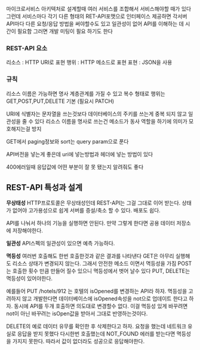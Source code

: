 마이크로서비스 아키텍처로 설계할때 여러 서비스를 조합해서 서비스해야할 때가 있다 그런데 서비스마다 각기 다른 형태의 RET-API포맷으로 인터페이스 제공하면 각서버 API마다 다른 요청/응답 방법을 써야할수도 있고 일관성이 없어 API를 이해하는 데 시간이 필요함 그러면 개발 미팅이 필요 하기도 한다

### REST-API 요소
리소스 : HTTP URI로 표현 행위 : HTTP 메소드로 표현 표현 : JSON을 사용

### 규칙
리소스 이름은 가능하면 명사 계층관계를 가질 수 있고 복수 형태로 행위는 GET,POST,PUT,DELETE 기본 (필요시 PATCH)

URI에 식별자는 문자열을 쓰는것보다 데이터베이스의 주키를 쓰는게 중복 되지 않고 일관성을 줄 수 있다 리소스 이름을 명사로 쓰는건 메소드가 동사 역할을 하기에 의미가 모호해지는걸 방지

GET에서 paging정보와 sort는 query param으로 푼다

API버전을 넣는게 좋은데 uri에 넣는방법과 헤더에 넣는 방법이 있다

400에러일때 응답값에 어떤 부분이 잘 못 됐는지 알려줘도 좋다

## REST-API 특성과 설계

**무상태성** HTTP프로토콜은 무상태성인데 REST-API는 그걸 그대로 이어 받는다. 상태가 없어야 고가용성으로 쉽게 서버를 증설/축소 할 수 있다. 배포도 쉽다.

API를 나눠서 하나의 기능을 실행하면 안된다. 만약 그렇게 한다면 공용 데이터 저장소에 저장해야한다.

**일관성** API스펙의 일관성이 있으면 예측 가능하다.

**멱등성** 여러번 호출해도 한번 호출한것과 같은 결과를 나타낸다 GET은 아무리 실행해도 리소스 상태가 변경되지 않는다. 그래서 안전한 메소드 이면서 멱등성을 가짐 POST는 호출한 횟수 만큼 만들어 질수 있으니 멱등성에서 벗어 날수 있다 PUT, DELETE는 멱등성이 있어야한다.

예를들어 PUT /hotels/912 는 호텔의 isOpened를 변경하는 API라 하자. 멱등성을 고려하지 않고 개발한다면 데이터베이스에 isOpened속성을 not으로 업데이트 한다고 하자. 동시에 API를 두개 호출하면 의도대로 변경할수 없다. 이걸 멱등성 있게 바꾸려면 not이 아닌 바꾸려는 isOpen값을 받아서 그대로 반영하는것이다.

DELETE의 예로 데이터 유무를 확인한 후 삭제한다고 하자. 요청을 했는데 네트워크 유실로 응답을 받지 못했다 다시한번 호출했는데 NOT_FOUND 에러를 받는다면 멱등성을 가지지 못한다. 따라서 값이 없더라도 성공으로 응답해야한다.
